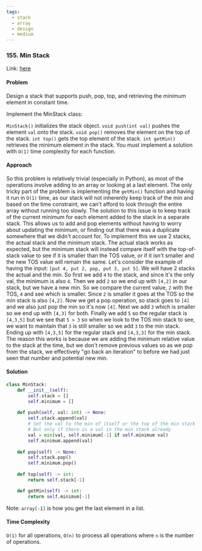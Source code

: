 ```yaml
---
tags:
  - stack
  - array
  - design
  - medium
---
```


### 155. Min Stack

Link: [here](https://leetcode.com/problems/min-stack/description/)

#### Problem
Design a stack that supports push, pop, top, and retrieving the minimum element in constant time.

Implement the MinStack class:

`MinStack()` initializes the stack object.
`void push(int val)` pushes the element `val` onto the stack.
`void pop()` removes the element on the top of the stack.
`int top()` gets the top element of the stack.
`int getMin()` retrieves the minimum element in the stack.
You must implement a solution with `O(1)` time complexity for each function.

#### Approach
So this problem is relatively trivial (especially in Python), as most of the operations involve adding to an array or looking at a last element. The only tricky part of the problem is implementing the `getMin()` function and having it run in `O(1)` time, as our stack will not inherently keep track of the min and based on the time constraint, we can't afford to look through the entire array without running too slowly.
The solution to this issue is to keep track of the current minimum for each element added to the stack in a separate stack. This allows us to add and pop elements without having to worry about updating the minimum, or finding out that there was a duplicate somewhere that we didn't account for. 
To implement this we use 2 stacks, the actual stack and the minimum stack. The actual stack works as expected, but the minimum stack will instead compare itself with the top-of-stack value to see if it is smaller than the TOS value, or if it isn't smaller and the new TOS value will remain the same. 
Let's consider the example of having the input: `[put 4, put 2, pop, put 3, put 5]`. We will have 2 stacks the actual and the min. So first we add `4` to the stack, and since it's the only val, the minimum is also `4`. Then we add `2` so we end up with `[4,2]` in our stack, but we have a new min. So we compare the current value, `2` with the TOS, `4` and see which is smaller. Since `2` is smaller it goes at the TOS so the min stack is also `[4,2]`. Now we get a pop operation, so stack goes to `[4]` and we also just pop the min so it's now `[4]`. Next we add `3` which is smaller so we end up with `[4,3]` for both. Finally we add `5` so the regular stack is `[4,3,5]` but we see that `5 > 3` so when we look to the TOS min stack to see, we want to maintain that `3` is still smaller so we add `3` to the min stack. Ending up with `[4,3,5]` for the regular stack and `[4,3,3]` for the min stack. The reason this works is because we are adding the minimum relative value to the stack at the time, but we don't remove previous values so as we pop from the stack, we effectively "go back an iteration" to before we had just seen that number and potential new min.

#### Solution
```python 
class MinStack:
    def __init__(self):
        self.stack = []
        self.minimum = []
        
    def push(self, val: int) -> None:
        self.stack.append(val)
        # Set the val to the min of itself or the top of the min stack
        # But only if there is a val in the min stack already
        val = min(val, self.minimum[-1] if self.minimum val)
        self.minimum.append(val)
        
    def pop(self) -> None:
        self.stack.pop()
        self.minimum.pop()
        
    def top(self) -> int:
        return self.stack[-1]

    def getMin(self) -> int:
        return self.minimum[-1]
```
Note: `array[-1]` is how you get the last element in a list.

#### Time Complexity
`O(1)` for all operations, `O(n)` to process all operations where `n` is the number of operations.

